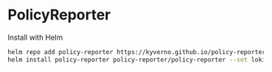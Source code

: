 # PolicyReporter

Install with Helm

```bash
helm repo add policy-reporter https://kyverno.github.io/policy-reporter
helm install policy-reporter policy-reporter/policy-reporter --set loki=http://lokihost:3100 -n policy-reporter --create-namespace
```
